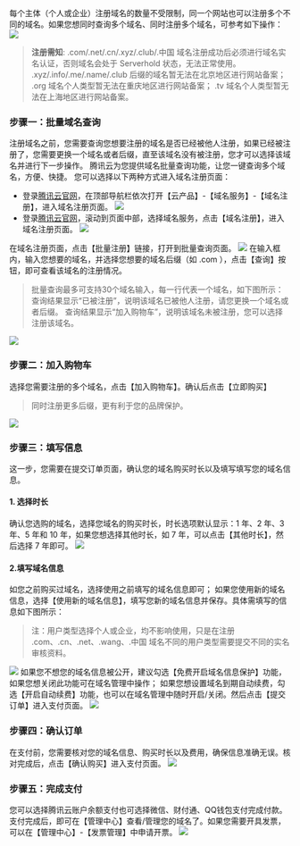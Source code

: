 每个主体（个人或企业）注册域名的数量不受限制，同一个网站也可以注册多个不同的域名。如果您想同时查询多个域名、同时注册多个域名，可参考如下操作：
![](//mc.qcloudimg.com/static/img/8cbcad887c195fe8b93eaba7a3eb6f26/image.png)

>**注册需知**:
>.com/.net/.cn/.xyz/.club/.中国 域名注册成功后必须进行域名实名认证，否则域名会处于 Serverhold 状态，无法正常使用。
.xyz/.info/.me/.name/.club 后缀的域名暂无法在北京地区进行网站备案；
.org 域名个人类型暂无法在重庆地区进行网站备案；
.tv 域名个人类型暂无法在上海地区进行网站备案。

### 步骤一：批量域名查询
注册域名之前，您需要查询您想要注册的域名是否已经被他人注册，如果已经被注册了，您需要更换一个域名或者后缀，直至该域名没有被注册，您才可以选择该域名并进行下一步操作。
腾讯云为您提供域名批量查询功能，让您一键查询多个域名，方便、快捷。
您可以选择以下两种方式进入域名注册页面：
- 登录[腾讯云官网](www.qcloud.com)，在顶部导航栏依次打开【云产品】-【域名服务】-【域名注册】，进入域名注册页面。
![](//mc.qcloudimg.com/static/img/c4fcf4454b83d2620d3e4ad8d4f916aa/image.png)
- 登录[腾讯云官网](www.qcloud.com)，滚动到页面中部，选择域名服务，点击【域名注册】，进入域名注册页面。
![](//mc.qcloudimg.com/static/img/8cbcad887c195fe8b93eaba7a3eb6f26/image.png)

在域名注册页面，点击【批量注册】链接，打开到批量查询页面。
![](//mc.qcloudimg.com/static/img/bed41f8d6510eb0d87eb188201cc9b9e/image.png)
在输入框内，输入您想要的域名，并选择您想要的域名后缀（如 .com ），点击【查询】按钮，即可查看该域名的注册情况。
>批量查询最多可支持30个域名输入，每一行代表一个域名，如下图所示：
>查询结果显示“已被注册”，说明该域名已被他人注册，请您更换一个域名或者后缀。
查询结果显示“加入购物车”，说明该域名未被注册，您可以选择注册该域名。

![](//mc.qcloudimg.com/static/img/b7fe99c3d337b9e85ab56b30da7510e1/image.png)

### 步骤二：加入购物车
选择您需要注册的多个域名，点击【加入购物车】。确认后点击【立即购买】
>同时注册更多后缀，更有利于您的品牌保护。

![](//mc.qcloudimg.com/static/img/49399cdebb249309998bfe29ed622851/image.png)
### 步骤三：填写信息
这一步，您需要在提交订单页面，确认您的域名购买时长以及填写填写您的域名信息。

#### 1. 选择时长
确认您选购的域名，选择您域名的购买时长，时长选项默认显示：1 年、2 年、3 年、5 年和 10 年，如果您想选择其他时长，如 7 年，可以点击【其他时长】，然后选择 7 年即可。
![](//mc.qcloudimg.com/static/img/81e2ffa81b3a2ea5b00b4681a6df2abf/image.png)

#### 2.填写域名信息
如您之前购买过域名，选择使用之前填写的域名信息即可；
如果您使用新的域名信息，选择【使用新的域名信息】，填写您新的域名信息并保存。具体需填写的信息如下图所示：
>注：用户类型选择个人或企业，均不影响使用，只是在注册 .com、.cn、.net、.wang、.中国 域名不同的用户类型需要提交不同的实名审核资料。

![](//mc.qcloudimg.com/static/img/14620cae1d9b948168a6e9cd32e13943/image.png)
如果您不想您的域名信息被公开，建议勾选【免费开启域名信息保护】功能，如果您想关闭此功能可在域名管理中操作；
如果您想设置域名到期自动续费，勾选【开启自动续费】功能，也可以在域名管理中随时开启/关闭。然后点击【提交订单】进入支付页面。
![](//mc.qcloudimg.com/static/img/c2ae4d1f28fa3d02bea0618027259f42/image.png)

### 步骤四：确认订单
在支付前，您需要核对您的域名信息、购买时长以及费用，确保信息准确无误。核对完成后，点击【确认购买】进入支付页面。
![](//mc.qcloudimg.com/static/img/d39d93611feeff7a2b9e3d5d59dd6fc3/image.png)

### 步骤五：完成支付
您可以选择腾讯云账户余额支付也可选择微信、财付通、QQ钱包支付完成付款。
支付完成后，即可在【管理中心】查看/管理您的域名了。如果您需要开具发票，可以在【管理中心】-【发票管理】中申请开票。
![](//mc.qcloudimg.com/static/img/6b3c89e6f1f357ee0833dfd61c388c81/image.png)




